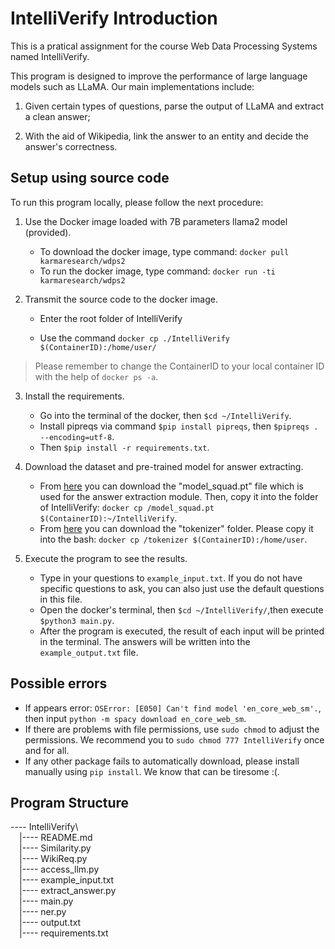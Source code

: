 # IntelliVerify Introduction
This is a pratical assignment for the course Web Data Processing Systems named IntelliVerify.

This program is designed to improve the performance of large language models such as LLaMA. Our main implementations include: 

1) Given certain types of questions, parse the output of LLaMA and extract a clean answer;

2) With the aid of Wikipedia, link the answer to an entity and decide the answer's correctness.

## Setup using source code
To run this program locally, please follow the next procedure:

1. Use the Docker image loaded with 7B parameters llama2 model (provided).

   - To download the docker image, type command: `docker pull karmaresearch/wdps2`
   - To run the docker image, type command: `docker run -ti karmaresearch/wdps2`
2. Transmit the source code to the docker image.
   - Enter the root folder of IntelliVerify

   - Use the command `docker cp ./IntelliVerify $(ContainerID):/home/user/`

  > Please remember to change the ContainerID to your local container ID with the help of `docker ps -a`.

3. Install the requirements.

   - Go into the terminal of the docker, then `$cd ~/IntelliVerify`.
   - Install pipreqs via command `$pip install pipreqs`, then `$pipreqs . --encoding=utf-8`.
   - Then `$pip install -r requirements.txt`.

4. Download the dataset and pre-trained model for answer extracting.
   - From [here](https://drive.google.com/file/d/1Az-K97XyECQ7Drvf_6MdCOVxBv9Shi2B/view?usp=drive_link) you can download the "model_squad.pt" file which is used for the answer extraction module.
   Then, copy it into the folder of IntelliVerify: `docker cp /model_squad.pt $(ContainerID):~/IntelliVerify`.
   - From [here](https://drive.google.com/drive/folders/1OJ6oANAqdGAzdt3zMWCNvjxEGV3GZI6k?usp=drive_link) you can download the "tokenizer" folder. Please copy it into the bash: `docker cp /tokenizer $(ContainerID):/home/user`.

5. Execute the program to see the results.

   - Type in your questions to `example_input.txt`. If you do not have specific questions to ask, you can also just use the default questions in this file. 
   - Open the docker's terminal, then `$cd ~/IntelliVerify/`,then execute `$python3 main.py`.
   - After the program is executed, the result of each input will be printed in the terminal. The answers will be written into the `example_output.txt` file.

## Possible errors

- If appears error: `OSError: [E050] Can't find model 'en_core_web_sm'.`, then input `python -m spacy download en_core_web_sm`.
- If there are problems with file permissions, use `sudo chmod` to adjust the permissions. We recommend you to `sudo chmod 777 IntelliVerify` once and for all.
- If any other package fails to automatically download, please install manually using `pip install`. We know that can be tiresome :(.
## Program Structure
---- IntelliVerify\  
&emsp;|---- README.md  
&emsp;|---- Similarity.py  
&emsp;|---- WikiReq.py   
&emsp;|---- access_llm.py    
&emsp;|---- example_input.txt  
&emsp;|---- extract_answer.py  
&emsp;|---- main.py  
&emsp;|---- ner.py  
&emsp;|---- output.txt  
&emsp;|---- requirements.txt  

